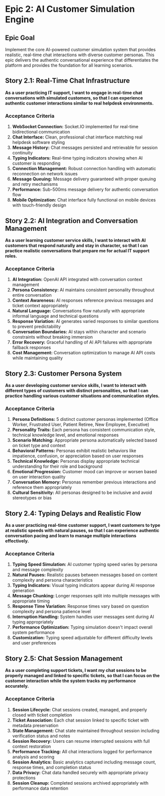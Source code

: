 # Epic 2: AI Customer Simulation Engine

## Epic Goal

Implement the core AI-powered customer simulation system that provides realistic, real-time chat interactions with diverse customer personas. This epic delivers the authentic conversational experience that differentiates the platform and provides the foundation for all learning scenarios.

## Story 2.1: Real-Time Chat Infrastructure

**As a user practicing IT support, I want to engage in real-time chat conversations with simulated customers, so that I can experience authentic customer interactions similar to real helpdesk environments.**

### Acceptance Criteria

1. **WebSocket Connection:** Socket.IO implemented for real-time bidirectional communication
2. **Chat Interface:** Clean, professional chat interface matching real helpdesk software styling
3. **Message History:** Chat messages persisted and retrievable for session continuity
4. **Typing Indicators:** Real-time typing indicators showing when AI customer is responding
5. **Connection Management:** Robust connection handling with automatic reconnection on network issues
6. **Message Queuing:** Message delivery guaranteed with proper queuing and retry mechanisms
7. **Performance:** Sub-500ms message delivery for authentic conversation flow
8. **Mobile Optimization:** Chat interface fully functional on mobile devices with touch-friendly design

## Story 2.2: AI Integration and Conversation Management

**As a user learning customer service skills, I want to interact with AI customers that respond naturally and stay in character, so that I can practice realistic conversations that prepare me for actual IT support roles.**

### Acceptance Criteria

1. **AI Integration:** OpenAI API integrated with conversation context management
2. **Persona Consistency:** AI maintains consistent personality throughout entire conversation
3. **Context Awareness:** AI responses reference previous messages and ticket context appropriately
4. **Natural Language:** Conversations flow naturally with appropriate informal language and technical questions
5. **Response Variation:** AI generates varied responses to similar questions to prevent predictability
6. **Conversation Boundaries:** AI stays within character and scenario constraints without breaking immersion
7. **Error Recovery:** Graceful handling of AI API failures with appropriate fallback responses
8. **Cost Management:** Conversation optimization to manage AI API costs while maintaining quality

## Story 2.3: Customer Persona System

**As a user developing customer service skills, I want to interact with different types of customers with distinct personalities, so that I can practice handling various customer situations and communication styles.**

### Acceptance Criteria

1. **Persona Definitions:** 5 distinct customer personas implemented (Office Worker, Frustrated User, Patient Retiree, New Employee, Executive)
2. **Personality Traits:** Each persona has consistent communication style, technical knowledge level, and emotional responses
3. **Scenario Matching:** Appropriate persona automatically selected based on ticket type and context
4. **Behavioral Patterns:** Personas exhibit realistic behaviors like impatience, confusion, or appreciation based on user responses
5. **Technical Knowledge:** Personas display appropriate technical understanding for their role and background
6. **Emotional Progression:** Customer mood can improve or worsen based on user interaction quality
7. **Conversation Memory:** Personas remember previous interactions and reference them appropriately
8. **Cultural Sensitivity:** All personas designed to be inclusive and avoid stereotypes or bias

## Story 2.4: Typing Delays and Realistic Flow

**As a user practicing real-time customer support, I want customers to type at realistic speeds with natural pauses, so that I can experience authentic conversation pacing and learn to manage multiple interactions effectively.**

### Acceptance Criteria

1. **Typing Speed Simulation:** AI customer typing speed varies by persona and message complexity
2. **Natural Pauses:** Realistic pauses between messages based on content complexity and persona characteristics
3. **Typing Indicators:** Visual typing indicators appear during AI response generation
4. **Message Chunking:** Longer responses split into multiple messages with appropriate timing
5. **Response Time Variation:** Response times vary based on question complexity and persona patience level
6. **Interruption Handling:** System handles user messages sent during AI typing appropriately
7. **Performance Optimization:** Typing simulation doesn't impact overall system performance
8. **Customization:** Typing speed adjustable for different difficulty levels and user preferences

## Story 2.5: Chat Session Management

**As a user completing support tickets, I want my chat sessions to be properly managed and linked to specific tickets, so that I can focus on the customer interaction while the system tracks my performance accurately.**

### Acceptance Criteria

1. **Session Lifecycle:** Chat sessions created, managed, and properly closed with ticket completion
2. **Ticket Association:** Each chat session linked to specific ticket with metadata preservation
3. **State Management:** Chat state maintained throughout session including verification status and notes
4. **Session Recovery:** Users can resume interrupted sessions with full context restoration
5. **Performance Tracking:** All chat interactions logged for performance analysis and scoring
6. **Session Analytics:** Basic analytics captured including message count, response times, and completion status
7. **Data Privacy:** Chat data handled securely with appropriate privacy protections
8. **Session Cleanup:** Completed sessions archived appropriately with performance data retention

